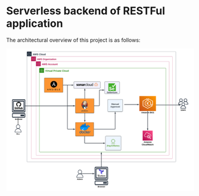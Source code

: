 # Serverless backend of RESTFul application




The architectural overview of this project is as follows:


![alt text](https://github.com/Jolomi2k9/Terraform-and-Jenkins-CI-CD-pipeline/blob/main/images/Architecture_diagram.png  "Architecture overview")